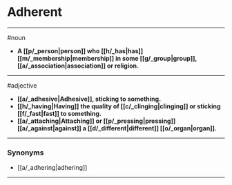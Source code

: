 # Adherent
---
#noun
- **A [[p/_person|person]] who [[h/_has|has]] [[m/_membership|membership]] in some [[g/_group|group]], [[a/_association|association]] or religion.**
---
#adjective
- **[[a/_adhesive|Adhesive]], sticking to something.**
- **[[h/_having|Having]] the quality of [[c/_clinging|clinging]] or sticking [[f/_fast|fast]] to something.**
- **[[a/_attaching|Attaching]] or [[p/_pressing|pressing]] [[a/_against|against]] a [[d/_different|different]] [[o/_organ|organ]].**
---
### Synonyms
- [[a/_adhering|adhering]]
---
